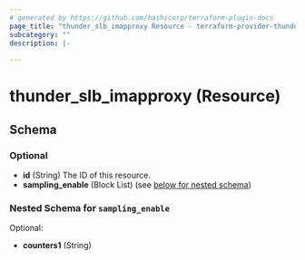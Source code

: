 ```yaml
---
# generated by https://github.com/hashicorp/terraform-plugin-docs
page_title: "thunder_slb_imapproxy Resource - terraform-provider-thunder"
subcategory: ""
description: |-
  
---
```


# thunder_slb_imapproxy (Resource)





<!-- schema generated by tfplugindocs -->
## Schema

### Optional

- **id** (String) The ID of this resource.
- **sampling_enable** (Block List) (see [below for nested schema](#nestedblock--sampling_enable))

<a id="nestedblock--sampling_enable"></a>
### Nested Schema for `sampling_enable`

Optional:

- **counters1** (String)


